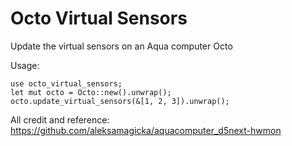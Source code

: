 #  Octo Virtual Sensors
 
 Update the virtual sensors on an Aqua computer Octo

 Usage:
 ```
 use octo_virtual_sensors;
 let mut octo = Octo::new().unwrap();
 octo.update_virtual_sensors(&[1, 2, 3]).unwrap();
 ```

All credit and reference: https://github.com/aleksamagicka/aquacomputer_d5next-hwmon
